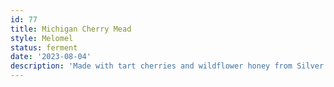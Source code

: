```yaml
---
id: 77
title: Michigan Cherry Mead
style: Melomel
status: ferment
date: '2023-08-04'
description: 'Made with tart cherries and wildflower honey from Silver Creek Apiaries, that I picked up from Barden's Farm Market in South Haven, Michigan.'
---
```


